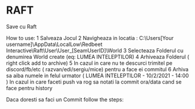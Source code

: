 # RAFT
Save cu Raft


How to use:
1 Salveaza Jocul
2 Navigheaza in locatia : C:\Users[Your username]\AppData\LocalLow\Redbeet Interactive\Raft\User\User_[SeamUserID]\World
3 Selecteaza Folderul cu denumirea World create (eq: LUMEA INTELEPTILOR)
4 Arhiveaza Folderul ( right click add to archive)
5 In cazul in care nu te descurci trimitel pe discord/fb/etc ( razvan/edi/sergiu/mice) pentru  a face ei commitul
6 Arhiva sa aiba numele in felul urmator ( LUMEA INTELEPTILOR - 10/2/2021 - 14:00 ) In cazul in care faceti push va rog sa notati la commit ora/data cand se face pentru history



Daca doresti sa faci un Commit follow the steps:
                           
